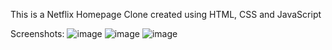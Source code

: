 This is a Netflix Homepage Clone created using HTML, CSS and JavaScript

Screenshots:
![image](https://github.com/harshh-29/NetflixClone-BharatIntern/assets/128725206/b1bbdb69-8120-4004-8c27-b425b5f66475)
![image](https://github.com/harshh-29/NetflixClone-BharatIntern/assets/128725206/b1558c4c-69ac-40a1-bcc5-92679d43d13d)
![image](https://github.com/harshh-29/NetflixClone-BharatIntern/assets/128725206/ad18cbe3-5d3b-44b4-80c9-ced3b6b92042)


